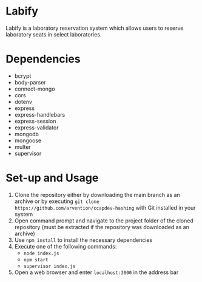 # Labify
Labify is a laboratory reservation system which allows users to reserve laboratory seats in select laboratories.

# Dependencies
- bcrypt
- body-parser
- connect-mongo
- cors
- dotenv
- express
- express-handlebars
- express-session
- express-validator
- mongodb
- mongoose
- multer
- supervisor

# Set-up and Usage
1. Clone the repository either by downloading the main branch as an archive or by executing `git clone https://github.com/arvention/ccapdev-hashing` with Git installed in your system
2. Open command prompt and navigate to the project folder of the cloned repository (must be extracted if the repository was downloaded as an archive)
3. Use `npm install` to install the necessary dependencies
4. Execute one of the following commands:
   - `node index.js`
   - `npm start`
   - `supervisor index.js`
5. Open a web browser and enter `localhost:3000` in the address bar